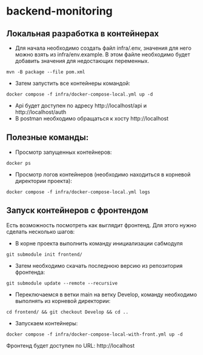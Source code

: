 # backend-monitoring

## Локальная разработка в контейнерах

- Для начала необходимо создать файл infra/.env, значения для него можно взять из infra/env.example. В этом файле необходимо будет добавить значения для недостающих переменных.

```
mvn -B package --file pom.xml
```
- Затем запустить все контейнеры командой:
```
docker compose -f infra/docker-compose-local.yml up -d
```
- Api будет доступен по адресу http://localhost/api и http://localhost/auth
- В postman необходимо обращаться к хосту http://localhost

## Полезные команды:
- Просмотр запущенных контейнеров:
```
docker ps
```
- Просмотр логов контейнеров (необходимо находиться в корневой директории проекта):
```
docker compose -f infra/docker-compose-local.yml logs
```
## Запуск контейнеров с фронтендом
Есть возможность посмотреть как выглядит фронтенд. Для этого нужно сделать несколько шагов:
- В корне проекта выполнить команду инициализации сабмодуля
```
git submodule init frontend/
```
- Затем необходимо скачать последнюю версию из репозитория фронтенда:
```
git submodule update --remote --recursive
```
- Переключаемся в ветки main на ветку Develop, команду необходимо выполнять из корневой директории:
```
cd frontend/ && git checkout Develop && cd ..
```
- Запускаем контейнеры:
```
docker compose -f infra/docker-compose-local-with-front.yml up -d
```
Фронтенд будет доступен по URL: http://localhost

